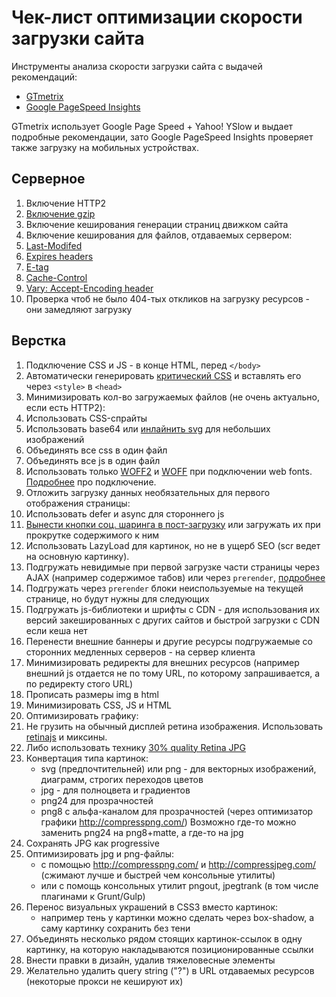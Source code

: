 Чек-лист оптимизации скорости загрузки сайта
====================
Инструменты анализа скорости загрузки сайта с выдачей рекомендаций:
* [GTmetrix](http://gtmetrix.com/)
* [Google PageSpeed Insights](https://developers.google.com/speed/pagespeed/insights/)

GTmetrix использует Google Page Speed + Yahoo! YSlow и выдает подробные рекомендации, зато Google PageSpeed Insights проверяет также загрузку на мобильных устройствах.

## Серверное
1. Включение HTTP2
2. [Включение gzip](http://gtmetrix.com/enable-gzip-compression.html)
3. Включение кеширования генерации страниц движком сайта
4. Включение кеширования для файлов, отдаваемых сервером:
  1. [Last-Modifed](http://last-modified.com/ru/)
  2. [Expires headers](http://gtmetrix.com/add-expires-headers.html)
  2. [E-tag](https://developers.google.com/web/fundamentals/performance/optimizing-content-efficiency/http-caching#validating-cached-responses-with-etags)
  3. [Cache-Control](https://developers.google.com/web/fundamentals/performance/optimizing-content-efficiency/http-caching#cache-control)
  4. [Vary: Accept-Encoding header](https://www.maxcdn.com/blog/accept-encoding-its-vary-important/)
5. Проверка чтоб не было 404-тых откликов на загрузку ресурсов - они замедляют загрузку

## Верстка
1. Подключение CSS и JS - в конце HTML, перед `</body>`
6. Автоматически генерировать [критический CSS](https://github.com/addyosmani/critical) и вставлять его через `<style>` в `<head>`
6. Минимизировать кол-во загружаемых файлов (не очень актуально, если есть HTTP2):
  1. Использовать CSS-спрайты
  2. Использовать base64 или [инлайнить svg](https://css-tricks.com/probably-dont-base64-svg/) для небольших изображений
  3. Объединять все css в один файл
  4. Объединять все js в один файл
  5. Использовать только [WOFF2](http://caniuse.com/#search=woff2) и [WOFF](http://caniuse.com/#search=woff) при подключении web fonts. [Подробнее](http://bdadam.com/blog/better-webfont-loading-with-localstorage-and-woff2.html) про подключение.
7. Отложить загрузку данных необязательных для первого отображения страницы:
  1. Использовать defer и async для стороннего js
  2. [Вынести кнопки соц. шаринга в пост-загрузку](https://github.com/ideus-team/bem-snippets/blob/master/js-socialSharePreload/README.md) или загружать их при прокрутке содержимого к ним
  3. Использовать LazyLoad для картинок, но не в ущерб SEO (scr ведет на основную картинку).
  4. Подгружать невидимые при первой загрузке части страницы через AJAX (например содержимое табов) или через `prerender`, [подробнее](https://ymatuhin.ru/front-end/html5-link-prefetch/)
  5. Подгружать через `prerender` блоки неиспользуемые на текущей странице, но будут нужны для следующих
8. Подгружать js-библиотеки и шрифты с CDN - для использования их версий закешированных с других сайтов и быстрой загрузки с CDN если кеша нет
9. Перенести внешние баннеры и другие ресурсы подгружаемые со сторонних медленных серверов - на сервер клиента
10. Минимизировать редиректы для внешних ресурсов (например внешний js отдается не по тому URL, по которому запрашивается, а по редиректу стого URL)
11. Прописать размеры img в html
12. Минимизировать CSS, JS и HTML
13. Оптимизировать графику:
  1. Не грузить на обычный дисплей ретина изображения. Использовать [retinajs](https://github.com/imulus/retinajs) и миксины.
  2. Либо использовать технику [30% quality Retina JPG](http://www.netvlies.nl/blog/design-interactie/retina-revolution)
  3. Конвертация типа картинок:
      - svg (предпочтительней) или png - для векторных изображений, диаграмм, строгих переходов цветов
      - jpg - для полноцвета и градиентов
      - png24 для прозрачностей
      - png8 с альфа-каналом для прозрачностей (через оптимизатор графики http://compresspng.com/)
    Возможно где-то можно заменить png24 на png8+matte, а где-то на jpg
  4. Сохранять JPG как progressive
  5. Оптимизировать jpg и png-файлы:
      - с помощью http://compresspng.com/ и http://compressjpeg.com/ (сжимают лучше и быстрей чем консольные утилиты)
      - или с помощь консольных утилит pngout, jpegtrank (в том числе плагинами к Grunt/Gulp)
  6. Перенос визуальных украшений в CSS3 вместо картинок:
      - например тень у картинки можно сделать через box-shadow, а саму картинку сохранить без тени
  7. Объединять несколько рядом стоящих картинок-ссылок в одну картинку, на которую накладываются позиционированные ссылки
14. Внести правки в дизайн, удалив тяжеловесные элементы
15. Желательно удалить query string ("?") в URL отдаваемых ресурсов (некоторые прокси не кешируют их)
